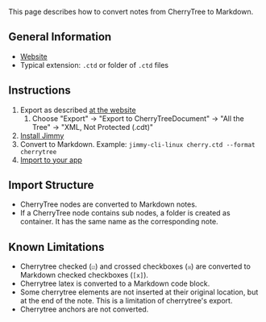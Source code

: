 This page describes how to convert notes from CherryTree to Markdown.

## General Information

- [Website](https://www.giuspen.net/cherrytree/)
- Typical extension: `.ctd` or folder of `.ctd` files

## Instructions

1. Export as described [at the website](https://www.giuspen.com/cherrytreemanual/#_exporting)
    1. Choose "Export" → "Export to CherryTreeDocument" → "All the Tree" → "XML, Not Protected (.cdt)"
2. [Install Jimmy](../index.md#installation)
3. Convert to Markdown. Example: `jimmy-cli-linux cherry.ctd --format cherrytree`
4. [Import to your app](../import_instructions.md)

## Import Structure

- CherryTree nodes are converted to Markdown notes.
- If a CherryTree node contains sub nodes, a folder is created as container. It has the same name as the corresponding note.

## Known Limitations

- Cherrytree checked (`☑`) and crossed checkboxes (`☒`) are converted to Markdown checked checkboxes (`[x]`).
- Cherrytree latex is converted to a Markdown code block.
- Some cherrytree elements are not inserted at their original location, but at the end of the note. This is a limitation of cherrytree's export.
- Cherrytree anchors are not converted.
